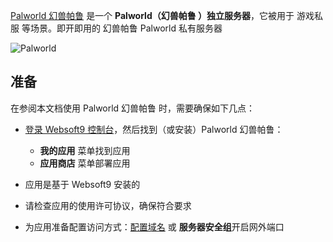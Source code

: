 [Palworld 幻兽帕鲁](https://www.pocketpair.jp/palworld) 是一个 **Palworld（幻兽帕鲁 ）独立服务器**，它被用于 游戏私服  等场景。即开即用的 幻兽帕鲁 Palworld 私有服务器


![Palworld](https://libs.websoft9.com/Websoft9/DocsPicture/zh/palworld/palworld-gui-websoft9.png)


## 准备

在参阅本文档使用 Palworld 幻兽帕鲁 时，需要确保如下几点：

- [登录 Websoft9 控制台](./login-console)，然后找到（或安装）Palworld 幻兽帕鲁：
  - **我的应用** 菜单找到应用 
  - **应用商店** 菜单部署应用

- 应用是基于 Websoft9 安装的

- 请检查应用的使用许可协议，确保符合要求


- 为应用准备配置访问方式：[配置域名](./domain-set) 或 **服务器安全组**开启网外端口